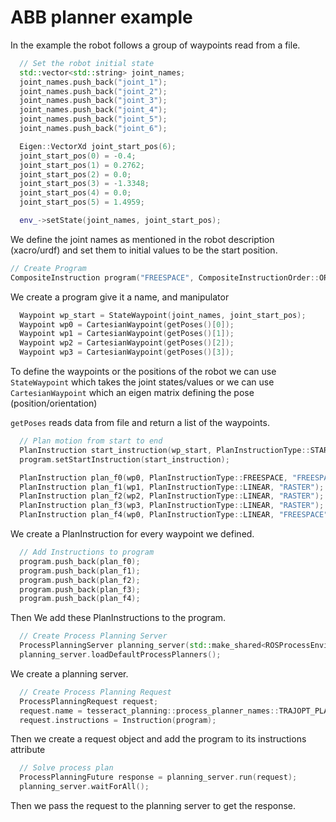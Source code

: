 # ABB planner example

In the example the robot follows a group of waypoints read from a file.

```cpp
  // Set the robot initial state
  std::vector<std::string> joint_names;
  joint_names.push_back("joint_1");
  joint_names.push_back("joint_2");
  joint_names.push_back("joint_3");
  joint_names.push_back("joint_4");
  joint_names.push_back("joint_5");
  joint_names.push_back("joint_6");

  Eigen::VectorXd joint_start_pos(6);
  joint_start_pos(0) = -0.4;
  joint_start_pos(1) = 0.2762;
  joint_start_pos(2) = 0.0;
  joint_start_pos(3) = -1.3348;
  joint_start_pos(4) = 0.0;
  joint_start_pos(5) = 1.4959;

  env_->setState(joint_names, joint_start_pos);
```

We define the joint names as mentioned in the robot description (xacro/urdf) and
set them to initial values to be the start position.

```cpp
// Create Program
CompositeInstruction program("FREESPACE", CompositeInstructionOrder::ORDERED, ManipulatorInfo("manipulator"));
```

We create a program give it a name, and manipulator

```cpp
  Waypoint wp_start = StateWaypoint(joint_names, joint_start_pos);
  Waypoint wp0 = CartesianWaypoint(getPoses()[0]);
  Waypoint wp1 = CartesianWaypoint(getPoses()[1]);
  Waypoint wp2 = CartesianWaypoint(getPoses()[2]);
  Waypoint wp3 = CartesianWaypoint(getPoses()[3]);
```

To define the waypoints or the positions of the robot we can use `StateWaypoint` which takes the joint states/values
or we can use `CartesianWaypoint` which an eigen matrix defining the pose (position/orientation)

`getPoses` reads data from file and return a list of the waypoints.

```cpp
  // Plan motion from start to end
  PlanInstruction start_instruction(wp_start, PlanInstructionType::START);
  program.setStartInstruction(start_instruction);

  PlanInstruction plan_f0(wp0, PlanInstructionType::FREESPACE, "FREESPACE");
  PlanInstruction plan_f1(wp1, PlanInstructionType::LINEAR, "RASTER");
  PlanInstruction plan_f2(wp2, PlanInstructionType::LINEAR, "RASTER");
  PlanInstruction plan_f3(wp3, PlanInstructionType::LINEAR, "RASTER");
  PlanInstruction plan_f4(wp0, PlanInstructionType::LINEAR, "FREESPACE");
```

We create a PlanInstruction for every waypoint we defined.

```cpp
  // Add Instructions to program
  program.push_back(plan_f0);
  program.push_back(plan_f1);
  program.push_back(plan_f2);
  program.push_back(plan_f3);
  program.push_back(plan_f4);
```

Then We add these PlanInstructions to the program.

```cpp
  // Create Process Planning Server
  ProcessPlanningServer planning_server(std::make_shared<ROSProcessEnvironmentCache>(monitor_), 5);
  planning_server.loadDefaultProcessPlanners();
```

We create a planning server.

```cpp
  // Create Process Planning Request
  ProcessPlanningRequest request;
  request.name = tesseract_planning::process_planner_names::TRAJOPT_PLANNER_NAME;
  request.instructions = Instruction(program);
```

Then we create a request object and add the program to its instructions attribute

```cpp
  // Solve process plan
  ProcessPlanningFuture response = planning_server.run(request);
  planning_server.waitForAll();
```

Then we pass the request to the planning server to get the response.
